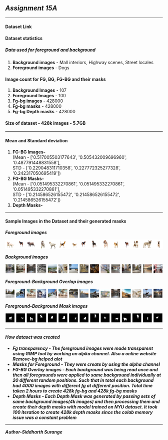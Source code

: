 <h2><i> Assignment 15A </i></h2>
<hr>
<h4> Dataset Link </h4>

<h4> Dataset statistics </h4>
<h5> Data used for foreground and background</h6>
<ol>
  <li><b>Background images</b> - Mall interiors, Highway scenes, Street locales</li>
  <li><b>Foreground images</b> - Dogs</li>
</ol>

<h4> Image count for FG, BG, FG-BG and their masks</h4>
<ol>
  <li><b>Background Images</b> - 107</li>
  <li><b>Foreground Images</b> - 100</li>
  <li><b>Fg-bg images</b> - 428000</li>
  <li><b>Fg-bg masks</b> - 428000</li>
  <li><b>Fg-bg Depth masks</b> - 428000</li>
</ol>

<h4> Size of dataset - 428k images - 5.7GB</h4>

<hr>
<h4> Mean and Standard deviation </h4>
<ol>
  <li><b>FG-BG Images-</b> <br>
    (Mean - ['0.517005503177643', '0.505432009696960', '0.487791448831558'],<br>
     STD -  ['0.229048311710358', '0.227772325277328', '0.242317050695419'])</li>
  <li><b>FG-BG Masks-</b><br>
  (Mean - ['0.051495332270861', '0.051495332270861', '0.051495332270861'],<BR>
   STD  - ['0.214586526155472', '0.214586526155472', '0.214586526155472'])</li>
  <li><b>Depth Masks-</b></li>
</ol>
<hr>
<h4> Sample Images in the Dataset and their generated masks</h4>

<b><i> Foreground images<b>

![img](https://github.com/SID-SURANGE/EVA-4.0/blob/master/Session%2015%20RCNN/Assignment%2015A/Bg_images.png)

<b><i> Background images<b>

![img](https://github.com/SID-SURANGE/EVA-4.0/blob/master/Session%2015%20RCNN/Assignment%2015A/Fg_images.png)

<b><i> Foreground-Background Overlap images<b>

![img](https://github.com/SID-SURANGE/EVA-4.0/blob/master/Session%2015%20RCNN/Assignment%2015A/Fg-bg.png)

<b><i> Foreground-Background Mask images<b>

![img](https://github.com/SID-SURANGE/EVA-4.0/blob/master/Session%2015%20RCNN/Assignment%2015A/Fg-bg-mask.png)

<hr>
<h4> How dataset was created</h4>
<ul>
  <li><b>Fg transparency</b> - The foreground images were made transparent using GIMP tool by working on alpka channel. Also a online website Remove-bg helped alot</li>
  <li><b>Masks for Foreground</b> - They were create by using the alpha channel</li>
  <li><b>FG-BG Overlay images</b> - Each background was being read once and then all foregrounds were applied to same background individually at 20 different random positions. Such that in total each background had 4000 images with different fg at different position. Total time taken 2 hours to create 428k fg-bg and 428k fg-bg masks</li>
  <li><b>Depth Masks</b> -  Each Depth Mask was generated by passing sets of same background images(4k images) and then processing them and create their depth masks with model trained on NYU dataset. It took 100 iteration to create 428k depth masks since the colab memory issue was a constant problem</li>
</ul>

<hr>
Author-Siddharth Surange

